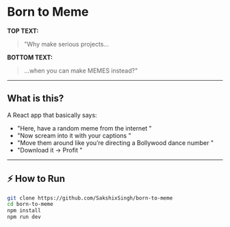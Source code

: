 # Born to Meme 

**TOP TEXT:**  
> "Why make serious projects…  

**BOTTOM TEXT:**  
> …when you can make MEMES instead?"  

---

##  What is this?  
A React app that basically says:  
- "Here, have a random meme from the internet "  
- "Now scream into it with your captions "  
- "Move them around like you’re directing a Bollywood dance number "  
- "Download it → Profit "  

---

## ⚡ How to Run  
```bash
git clone https://github.com/SakshixSingh/born-to-meme
cd born-to-meme
npm install
npm run dev
